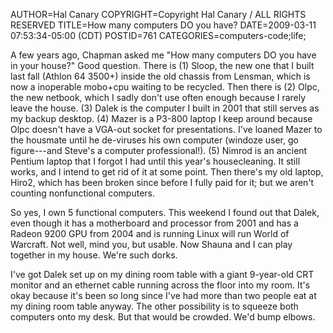 AUTHOR=Hal Canary
COPYRIGHT=Copyright Hal Canary / ALL RIGHTS RESERVED
TITLE=How many computers DO you have?
DATE=2009-03-11 07:53:34-05:00 (CDT)
POSTID=761
CATEGORIES=computers-code;life;

A few years ago, Chapman asked me "How many computers DO you have in your house?" Good question. There is (1) Sloop, the new one that I built last fall (Athlon 64 3500+) inside the old chassis from Lensman, which is now a inoperable mobo+cpu waiting to be recycled. Then there is (2) Olpc, the new netbook, which I sadly don't use often enough because I rarely leave the house. (3) Dalek is the computer I built in 2001 that still serves as my backup desktop. (4) Mazer is a P3-800 laptop I keep around because Olpc doesn't have a VGA-out socket for presentations. I've loaned Mazer to the housmate until he de-viruses his own computer (windoze user, go figure---and Steve's a computer professional!). (5) Nimrod is an ancient Pentium laptop that I forgot I had until this year's housecleaning. It still works, and I intend to get rid of it at some point. Then there's my old laptop, Hiro2, which has been broken since before I fully paid for it; but we aren't counting nonfunctional computers.

So yes, I own 5 functional computers. This weekend I found out that Dalek, even though it has a motherboard and processor from 2001 and has a Radeon 9200 GPU from 2004 and is running Linux will run World of Warcraft. Not well, mind you, but usable. Now Shauna and I can play together in my house. We're such dorks.

I've got Dalek set up on my dining room table with a giant 9-year-old CRT monitor and an ethernet cable running across the floor into my room. It's okay because it's been so long since I've had more than two people eat at my dining room table anyway. The other possibility is to squeeze both computers onto my desk. But that would be crowded. We'd bump elbows.
